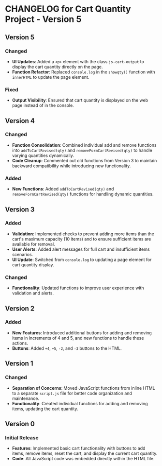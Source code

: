 # CHANGELOG for Cart Quantity Project - Version 5

## Version 5

### Changed
- **UI Updates**: Added a `<p>` element with the class `js-cart-output` to display the cart quantity directly on the page.
- **Function Refactor**: Replaced `console.log` in the `showqty()` function with `innerHTML` to update the page element.

### Fixed
- **Output Visibility**: Ensured that cart quantity is displayed on the web page instead of in the console.

## Version 4

### Changed
- **Function Consolidation**: Combined individual add and remove functions into `addToCartRevised(qty)` and `removeFormCartRevised(qty)` to handle varying quantities dynamically.
- **Code Cleanup**: Commented out old functions from Version 3 to maintain backward compatibility while introducing new functionality.

### Added
- **New Functions**: Added `addToCartRevised(qty)` and `removeFormCartRevised(qty)` functions for handling dynamic quantities.

## Version 3

### Added
- **Validation**: Implemented checks to prevent adding more items than the cart's maximum capacity (10 items) and to ensure sufficient items are available for removal.
- **User Alerts**: Added alert messages for full cart and insufficient items scenarios.
- **UI Update**: Switched from `console.log` to updating a page element for cart quantity display.

### Changed
- **Functionality**: Updated functions to improve user experience with validation and alerts.

## Version 2

### Added
- **New Features**: Introduced additional buttons for adding and removing items in increments of 4 and 5, and new functions to handle these actions.
- **Buttons**: Added `+4`, `+5`, `-2`, and `-3` buttons to the HTML.

## Version 1

### Changed
- **Separation of Concerns**: Moved JavaScript functions from inline HTML to a separate `script.js` file for better code organization and maintenance.
- **Functionality**: Created individual functions for adding and removing items, updating the cart quantity.

## Version 0

### Initial Release
- **Features**: Implemented basic cart functionality with buttons to add items, remove items, reset the cart, and display the current cart quantity.
- **Code**: All JavaScript code was embedded directly within the HTML file.
